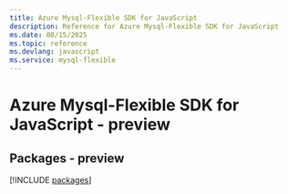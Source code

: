 ```yaml
---
title: Azure Mysql-Flexible SDK for JavaScript
description: Reference for Azure Mysql-Flexible SDK for JavaScript
ms.date: 08/15/2025
ms.topic: reference
ms.devlang: javascript
ms.service: mysql-flexible
---
```

# Azure Mysql-Flexible SDK for JavaScript - preview
## Packages - preview
[!INCLUDE [packages](mysql-flexible-index.md)]